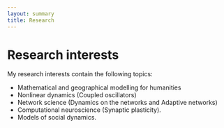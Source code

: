 ```yaml
---
layout: summary
title: Research
---
```


# Research interests
My research interests contain the following topics:
- Mathematical and geographical modelling for humanities
- Nonlinear dynamics (Coupled oscillators)
- Network science (Dynamics on the networks and Adaptive networks)
- Computational neuroscience (Synaptic plasticity).
- Models of social dynamics.


